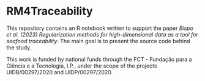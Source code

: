 # RM4Traceability

This repository contains an R notebook written to support the paper _Bispo et al. (2023) Regularization methods for high-dimensional data as a tool for seafood traceability_. The main goal is to present the source code behind the study. 

This work is funded by national funds through the FCT - Fundação para a Ciência e a Tecnologia, I.P., under the scope of the projects UIDB/00297/2020 and UIDP/00297/2020.
